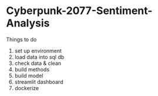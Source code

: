 # Cyberpunk-2077-Sentiment-Analysis


Things to do

1) set up environment
2) load data into sql db
3) check data & clean
4) build methods
5) build model
6) streamlit dashboard
7) dockerize

